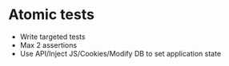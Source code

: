 # Atomic tests

- Write targeted tests
- Max 2 assertions
- Use API/Inject JS/Cookies/Modify DB to set application state
